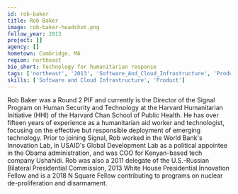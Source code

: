 ```yaml
---
id: rob-baker
title: Rob Baker
image: rob-baker-headshot.png
fellow_year: 2013
project: []
agency: []
hometown: Cambridge, MA
region: northeast
bio_short: Technology for humanitarian response
tags: ['northeast', '2013', 'Software_And_Cloud_Infrastructure', 'Product']
skills: ['Software and Cloud Infrastructure', 'Product']
---
```


Rob Baker was a Round 2 PIF and currently is the Director of the Signal Program on Human Security and Technology at the Harvard Humanitarian Initiative (HHI) of the Harvard Chan School of Public Health. He has over fifteen years of experience as a humanitarian aid worker and technologist, focusing on the effective but responsible deployment of emerging technology. Prior to joining Signal, Rob worked in the World Bank's Innovation Lab, in USAID's Global Development Lab as a political appointee in the Obama administration, and was COO for Kenyan-based tech company Ushahidi. Rob was also a 2011 delegate of the U.S.-Russian Bilateral Presidential Commission, 2013 White House Presidential Innovation Fellow and is a 2018 N Square Fellow contributing to programs on nuclear de-proliferation and disarmament.
